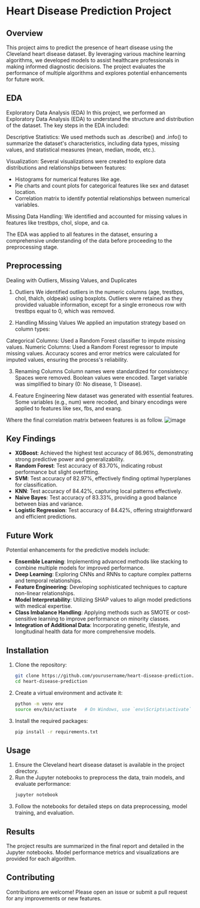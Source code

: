 # Heart Disease Prediction Project

## Overview

This project aims to predict the presence of heart disease using the Cleveland heart disease dataset. By leveraging various machine learning algorithms, we developed models to assist healthcare professionals in making informed diagnostic decisions. The project evaluates the performance of multiple algorithms and explores potential enhancements for future work.

## EDA

Exploratory Data Analysis (EDA)
In this project, we performed an Exploratory Data Analysis (EDA) to understand the structure and distribution of the dataset. The key steps in the EDA included:

Descriptive Statistics: We used methods such as .describe() and .info() to summarize the dataset's characteristics, including data types, missing values, and statistical measures (mean, median, mode, etc.).

Visualization: Several visualizations were created to explore data distributions and relationships between features:
- Histograms for numerical features like age.
- Pie charts and count plots for categorical features like sex and dataset location.
- Correlation matrix to identify potential relationships between numerical variables.
  
Missing Data Handling: We identified and accounted for missing values in features like trestbps, chol, slope, and ca.

The EDA was applied to all features in the dataset, ensuring a comprehensive understanding of the data before proceeding to the preprocessing stage.

## Preprocessing

Dealing with Outliers, Missing Values, and Duplicates
1. Outliers
We identified outliers in the numeric columns (age, trestbps, chol, thalch, oldpeak) using boxplots. Outliers were retained as they provided valuable information, except for a single erroneous row with trestbps equal to 0, which was removed.

2. Handling Missing Values
We applied an imputation strategy based on column types:

Categorical Columns: Used a Random Forest classifier to impute missing values.
Numeric Columns: Used a Random Forest regressor to impute missing values.
Accuracy scores and error metrics were calculated for imputed values, ensuring the process's reliability.

3. Renaming Columns
Column names were standardized for consistency:
Spaces were removed.
Boolean values were encoded.
Target variable was simplified to binary (0: No disease, 1: Disease).

4. Feature Engineering
New dataset was generated with essential features.
Some variables (e.g., num) were recoded, and binary encodings were applied to features like sex, fbs, and exang.

Where the final correlation matrix between features is as follow.
![image](https://github.com/user-attachments/assets/584255f1-cbef-4cbf-93a3-0472a761c8a6)


## Key Findings

- **XGBoost**: Achieved the highest test accuracy of 86.96%, demonstrating strong predictive power and generalizability.
- **Random Forest**: Test accuracy of 83.70%, indicating robust performance but slight overfitting.
- **SVM**: Test accuracy of 82.97%, effectively finding optimal hyperplanes for classification.
- **KNN**: Test accuracy of 84.42%, capturing local patterns effectively.
- **Naive Bayes**: Test accuracy of 83.33%, providing a good balance between bias and variance.
- **Logistic Regression**: Test accuracy of 84.42%, offering straightforward and efficient predictions.

## Future Work

Potential enhancements for the predictive models include:
- **Ensemble Learning**: Implementing advanced methods like stacking to combine multiple models for improved performance.
- **Deep Learning**: Exploring CNNs and RNNs to capture complex patterns and temporal relationships.
- **Feature Engineering**: Developing sophisticated techniques to capture non-linear relationships.
- **Model Interpretability**: Utilizing SHAP values to align model predictions with medical expertise.
- **Class Imbalance Handling**: Applying methods such as SMOTE or cost-sensitive learning to improve performance on minority classes.
- **Integration of Additional Data**: Incorporating genetic, lifestyle, and longitudinal health data for more comprehensive models.

## Installation

1. Clone the repository:
    ```sh
    git clone https://github.com/yourusername/heart-disease-prediction.git
    cd heart-disease-prediction
    ```

2. Create a virtual environment and activate it:
    ```sh
    python -m venv env
    source env/bin/activate   # On Windows, use `env\Scripts\activate`
    ```

3. Install the required packages:
    ```sh
    pip install -r requirements.txt
    ```

## Usage

1. Ensure the Cleveland heart disease dataset is available in the project directory.
2. Run the Jupyter notebooks to preprocess the data, train models, and evaluate performance:
    ```sh
    jupyter notebook
    ```
3. Follow the notebooks for detailed steps on data preprocessing, model training, and evaluation.

## Results

The project results are summarized in the final report and detailed in the Jupyter notebooks. Model performance metrics and visualizations are provided for each algorithm.

## Contributing

Contributions are welcome! Please open an issue or submit a pull request for any improvements or new features.

